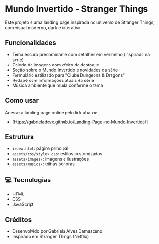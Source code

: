 
# Mundo Invertido - Stranger Things

Este projeto é uma landing page inspirada no universo de Stranger Things, com visual moderno, dark e interativo.

## Funcionalidades
- Tema escuro predominante com detalhes em vermelho (inspirado na série)
- Galeria de imagens com efeito de destaque
- Seção sobre o Mundo Invertido e novidades da série
- Formulário estilizado para "Clube Dungeons & Dragons"
- Rodapé com informações atuais da série
- Música ambiente que muda conforme o tema

## Como usar
Acesse a landing page online pelo link abaixo:
- [https://gabrieladevx.github.io/Landing-Page-no-Mundo-Invertido/]

## Estrutura
- `index.html`: página principal
- `assets/css/styles.css`: estilos customizados
- `assets/images/`: imagens e ilustrações
- `assets/musics/`: trilhas sonoras

## 💻 Tecnologias
- HTML
- CSS
- JavaScript

## Créditos
- Desenvolvido por Gabriela Alves Damasceno
- Inspirado em Stranger Things (Netflix)
